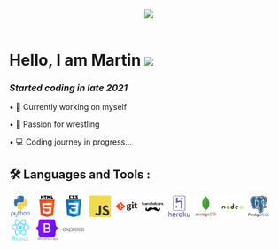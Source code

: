 <div align="center"><img src="https://media.giphy.com/media/2zeji2UedvZzvIZ45N/giphy.gif"></div>
<div align="center"><img src="https://komarev.com/ghpvc/?username=MAKEOUTHILL6&style=flat-square&color=blue" alt=""/></div>
<h1>
    Hello, I am Martin <img src="https://media.giphy.com/media/hvRJCLFzcasrR4ia7z/giphy.gif" width="50">
</h1>
<h3><i>Started coding in late 2021</i></h3>
<p>&#8226; 🚀 Currently working on myself</p>
<p>&#8226; 🤼 Passion for wrestling</p>
<p>&#8226; 💻 Coding journey in progress...</p> 
<h2>🛠️ Languages and Tools :</h2>
<div>
    <img src="https://github.com/devicons/devicon/blob/master/icons/python/python-original-wordmark.svg" width="40" height="40"/>&nbsp;
    <img src="https://github.com/devicons/devicon/blob/master/icons/html5/html5-original-wordmark.svg"
    width="40" height="40"/>&nbsp;
    <img src="https://github.com/devicons/devicon/blob/master/icons/css3/css3-original-wordmark.svg"
    width="40" height="40"/>&nbsp;
    <img src="https://github.com/devicons/devicon/blob/master/icons/javascript/javascript-original.svg"
    width="40" height="40"/>&nbsp;
    <img src="https://github.com/devicons/devicon/blob/master/icons/git/git-original-wordmark.svg"
    width="40" height="40"/>&nbsp;
    <img src="https://github.com/devicons/devicon/blob/master/icons/handlebars/handlebars-original-wordmark.svg"
    width="40" height="40"/>&nbsp;
    <img src="https://github.com/devicons/devicon/blob/master/icons/heroku/heroku-original-wordmark.svg"
    width="40" height="40"/>&nbsp;
    <img src="https://github.com/devicons/devicon/blob/master/icons/mongodb/mongodb-original-wordmark.svg"
    width="40" height="40"/>&nbsp;
    <img src="https://github.com/devicons/devicon/blob/master/icons/nodejs/nodejs-original-wordmark.svg"
    width="40" height="40"/>&nbsp;
    <img src="https://github.com/devicons/devicon/blob/master/icons/postgresql/postgresql-original-wordmark.svg"
    width="40" height="40"/>&nbsp;
    <img src="https://github.com/devicons/devicon/blob/master/icons/react/react-original-wordmark.svg"
    width="40" height="40"/>&nbsp;
    <img src="https://github.com/devicons/devicon/blob/master/icons/bootstrap/bootstrap-original-wordmark.svg"
    width="40" height="40"/>&nbsp;
    <img src="https://github.com/devicons/devicon/blob/master/icons/express/express-original-wordmark.svg"
    width="40" height="40"/>&nbsp;
</div>
